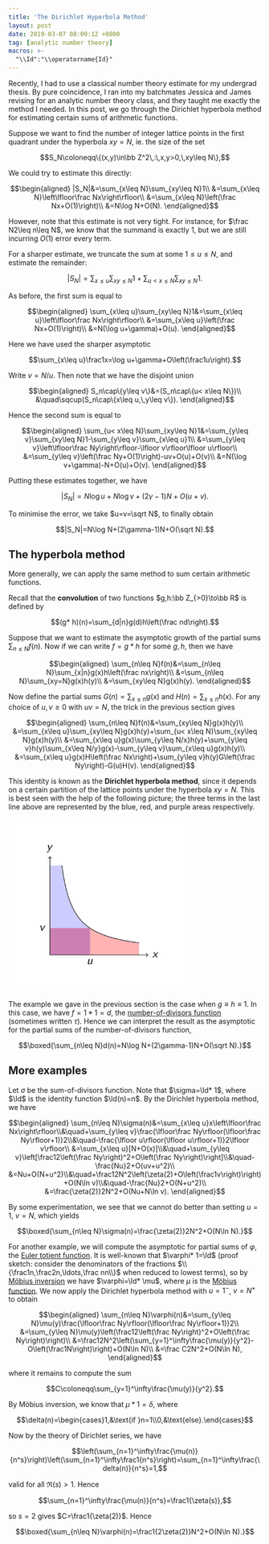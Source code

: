 ```yaml
---
title: 'The Dirichlet Hyperbola Method'
layout: post
date: 2019-03-07 08:09:12 +0800
tag: [analytic number theory]
macros: >-
  "\\Id":"\\operatorname{Id}"
---
```


Recently, I had to use a classical number theory estimate for my undergrad thesis. By pure coincidence, I ran into my batchmates Jessica and James revising for an analytic number theory class, and they taught me exactly the method I needed. In this post, we go through the Dirichlet hyperbola method for estimating certain sums of arithmetic functions.

<!--more-->

Suppose we want to find the number of integer lattice points in the first quadrant under the hyperbola $xy=N$, ie. the size of the set

$$S_N\coloneqq\{(x,y)\in\bb Z^2\,:\,x,y>0,\,xy\leq N\},$$

We could try to estimate this directly:

$$\begin{aligned}
|S_N|&=\sum_{x\leq N}\sum_{xy\leq N}1\\
&=\sum_{x\leq N}\left\lfloor\frac Nx\right\rfloor\\
&=\sum_{x\leq N}\left(\frac Nx+O(1)\right)\\
&=N\log N+O(N).
\end{aligned}$$

However, note that this estimate is not very tight. For instance, for $\frac N2\leq n\leq N$, we know that the summand is exactly $1$, but we are still incurring $O(1)$ error every term.

For a sharper estimate, we truncate the sum at some $1\leq u\leq N$, and estimate the remainder:

$$|S_N|=\sum_{x\leq u}\sum_{xy\leq N}1+\sum_{u< x\leq N}\sum_{xy\leq N}1.$$

As before, the first sum is equal to

$$\begin{aligned}
\sum_{x\leq u}\sum_{xy\leq N}1&=\sum_{x\leq u}\left\lfloor\frac Nx\right\rfloor\\
&=\sum_{x\leq u}\left(\frac Nx+O(1)\right)\\
&=N(\log u+\gamma)+O(u).
\end{aligned}$$

Here we have used the sharper asymptotic

$$\sum_{x\leq u}\frac1x=\log u+\gamma+O\left(\frac1u\right).$$

Write $v=N/u$. Then note that we have the disjoint union

$$\begin{aligned}
S_n\cap\{y\leq v\}&=(S_n\cap\{u< x\leq N\})\\
&\quad\sqcup(S_n\cap\{x\leq u,\,y\leq v\}).
\end{aligned}$$

Hence the second sum is equal to

$$\begin{aligned}
\sum_{u< x\leq N}\sum_{xy\leq N}1&=\sum_{y\leq v}\sum_{xy\leq N}1-\sum_{y\leq v}\sum_{x\leq u}1\\
&=\sum_{y\leq v}\left\lfloor\frac Ny\right\rfloor-\lfloor v\rfloor\lfloor u\rfloor\\
&=\sum_{y\leq v}\left(\frac Ny+O(1)\right)-uv+O(u)+O(v)\\
&=N(\log v+\gamma)-N+O(u)+O(v).
\end{aligned}$$

Putting these estimates together, we have

$$|S_N|=N\log u+N\log v+(2\gamma-1)N+O(u+v).$$

To minimise the error, we take $u=v=\sqrt N$, to finally obtain

$$|S_N|=N\log N+(2\gamma-1)N+O(\sqrt N).$$

## The hyperbola method

More generally, we can apply the same method to sum certain arithmetic functions.

Recall that the __convolution__ of two functions $g,h:\bb Z_{>0}\to\bb R$ is defined by

$$(g* h)(n)=\sum_{d|n}g(d)h\left(\frac nd\right).$$

Suppose that we want to estimate the asymptotic growth of the partial sums $\sum_{n\leq N}f(n)$. Now if we can write $f=g* h$ for some $g,h$, then we have

$$\begin{aligned}
\sum_{n\leq N}f(n)&=\sum_{n\leq N}\sum_{x|n}g(x)h\left(\frac nx\right)\\
&=\sum_{n\leq N}\sum_{xy=N}g(x)h(y)\\
&=\sum_{xy\leq N}g(x)h(y).
\end{aligned}$$

Now define the partial sums $G(n)=\sum_{x\leq n}g(x)$ and $H(n)=\sum_{x\leq n}h(x)$. For any choice of $u,v\geq0$ with $uv=N$, the trick in the previous section gives

$$\begin{aligned}
\sum_{n\leq N}f(n)&=\sum_{xy\leq N}g(x)h(y)\\
&=\sum_{x\leq u}\sum_{xy\leq N}g(x)h(y)+\sum_{u< x\leq N}\sum_{xy\leq N}g(x)h(y)\\
&=\sum_{x\leq u}g(x)\sum_{y\leq N/x}h(y)+\sum_{y\leq v}h(y)\sum_{x\leq N/y}g(x)-\sum_{y\leq v}\sum_{x\leq u}g(x)h(y)\\
&=\sum_{x\leq u}g(x)H\left(\frac Nx\right)+\sum_{y\leq v}h(y)G\left(\frac Ny\right)-G(u)H(v).
\end{aligned}$$

This identity is known as the __Dirichlet hyperbola method__, since it depends on a certain partition of the lattice points under the hyperbola $xy=N$. This is best seen with the help of the following picture; the three terms in the last line above are represented by the blue, red, and purple areas respectively.

<img src="/assets/Y4S2/hyperbola-fig.png" alt="A partition of the area under a hyperbola." style="width:70%!important">

The example we gave in the previous section is the case when $g\equiv h\equiv1$. In this case, we have $f=1* 1=d$, the [number-of-divisors function](https://en.wikipedia.org/wiki/Divisor_function) (sometimes written $\tau$). Hence we can interpret the result as the asymptotic for the partial sums of the number-of-divisors function,

$$\boxed{\sum_{n\leq N}d(n)=N\log N+(2\gamma-1)N+O(\sqrt N).}$$

## More examples

Let $\sigma$ be the sum-of-divisors function. Note that $\sigma=\Id* 1$, where $\Id$ is the identity function $\Id(n)=n$. By the Dirichlet hyperbola method, we have

$$\begin{aligned}
\sum_{n\leq N}\sigma(n)&=\sum_{x\leq u}x\left\lfloor\frac Nx\right\rfloor\\&\quad+\sum_{y\leq v}\frac{\lfloor\frac Ny\rfloor(\lfloor\frac Ny\rfloor+1)}2\\&\quad-\frac{\lfloor u\rfloor(\lfloor u\rfloor+1)}2\lfloor v\rfloor\\
&=\sum_{x\leq u}[N+O(x)]\\&\quad+\sum_{y\leq v}\left[\frac12\left(\frac Ny\right)^2+O\left(\frac Ny\right)\right]\\&\quad-\frac{Nu}2+O(uv+u^2)\\
&=Nu+O(N+u^2)\\&\quad+\frac12N^2\left(\zeta(2)+O\left(\frac1v\right)\right)+O(N\ln v)\\&\quad-\frac{Nu}2+O(N+u^2)\\
&=\frac{\zeta(2)}2N^2+O(Nu+N\ln v).
\end{aligned}$$

By some experimentation, we see that we cannot do better than setting $u=1$, $v=N$, which yields

$$\boxed{\sum_{n\leq N}\sigma(n)=\frac{\zeta(2)}2N^2+O(N\ln N).}$$

For another example, we will compute the asymptotic for partial sums of $\varphi$, the [Euler totient function](https://en.wikipedia.org/wiki/Euler%27s_totient_function). It is well-known that $\varphi* 1=\Id$ (proof sketch: consider the denominators of the fractions $\\{\frac1n,\frac2n,\ldots,\frac nn\\}$ when reduced to lowest terms), so by [Möbius inversion](https://en.wikipedia.org/wiki/M%C3%B6bius_inversion_formula) we have $\varphi=\Id* \mu$, where $\mu$ is the [Möbius function](https://en.wikipedia.org/wiki/M%C3%B6bius_function). We now apply the Dirichlet hyperbola method with $u=1^-$, $v=N^+$ to obtain

$$\begin{aligned}
\sum_{n\leq N}\varphi(n)&=\sum_{y\leq N}\mu(y)\frac{\lfloor\frac Ny\rfloor(\lfloor\frac Ny\rfloor+1)}2\\
&=\sum_{y\leq N}\mu(y)\left(\frac12\left(\frac Ny\right)^2+O\left(\frac Ny\right)\right)\\
&=\frac12N^2\left(\sum_{y=1}^\infty\frac{\mu(y)}{y^2}-O\left(\frac1N\right)\right)+O(N\ln N)\\
&=\frac C2N^2+O(N\ln N),
\end{aligned}$$

where it remains to compute the sum

$$C\coloneqq\sum_{y=1}^\infty\frac{\mu(y)}{y^2}.$$

By Möbius inversion, we know that $\mu* 1=\delta$, where

$$\delta(n)=\begin{cases}1,&\text{if }n=1\\0,&\text{else}.\end{cases}$$

Now by the theory of Dirichlet series, we have

$$\left(\sum_{n=1}^\infty\frac{\mu(n)}{n^s}\right)\left(\sum_{n=1}^\infty\frac1{n^s}\right)=\sum_{n=1}^\infty\frac{\delta(n)}{n^s}=1,$$

valid for all $\Re(s)>1$. Hence

$$\sum_{n=1}^\infty\frac{\mu(n)}{n^s}=\frac1{\zeta(s)},$$

so $s=2$ gives $C=\frac1{\zeta(2)}$. Hence

$$\boxed{\sum_{n\leq N}\varphi(n)=\frac1{2\zeta(2)}N^2+O(N\ln N).}$$